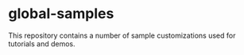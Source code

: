 # global-samples
This repository contains a number of sample customizations used for tutorials and demos.
